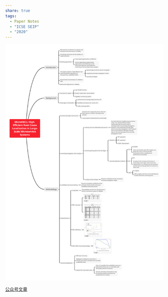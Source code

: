 ```yaml
---
share: true
tags:
  - Paper Notes
  - "ICSE SEIP"
  - "2020"
---
```


![MicroHECL_High-Efcient_Root_Cause_Localization_in_Large-Scale_Microservice_Systems.svg](../../attachments/MicroHECL_High-Efcient_Root_Cause_Localization_in_Large-Scale_Microservice_Systems.svg.svg)

[公众号文章](%E5%85%AC%E4%BC%97%E5%8F%B7%E6%96%87%E7%AB%A0.md)